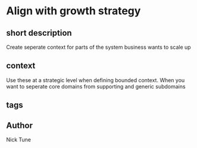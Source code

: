 # Align with growth strategy
## short description
Create seperate context for parts of the system business wants to scale up
## context
Use these at a strategic level when defining bounded context. When you want to seperate core domains from supporting and generic subdomains
## tags
## Author
Nick Tune